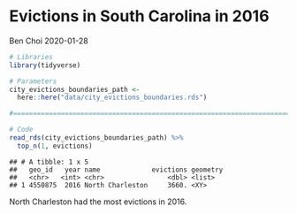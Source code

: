 Evictions in South Carolina in 2016
================
Ben Choi
2020-01-28

``` r
# Libraries
library(tidyverse)

# Parameters
city_evictions_boundaries_path <- 
  here::here("data/city_evictions_boundaries.rds")

#===============================================================================

# Code
read_rds(city_evictions_boundaries_path) %>% 
  top_n(1, evictions)
```

    ## # A tibble: 1 x 5
    ##   geo_id   year name             evictions geometry
    ##   <chr>   <int> <chr>                <dbl> <list>  
    ## 1 4550875  2016 North Charleston     3660. <XY>

North Charleston had the most evictions in 2016.
